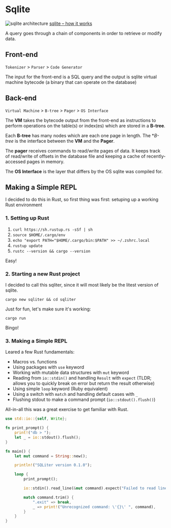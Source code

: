 # Sqlite

![sqlite architecture](https://cstack.github.io/db_tutorial/assets/images/arch1.gif)
[sqlite – how it works](https://www.sqlite.org/zipvfs/doc/trunk/www/howitworks.wiki)

A query goes through a chain of components in order to retrieve or modify data.

## Front-end

`Tokenizer` > `Parser` > `Code Generator`

The input for the front-end is a SQL query and the output is sqlite virtual machine bytecode (a binary that can operate on the database)

## Back-end

`Virtual Machine` > `B-tree` > `Pager` > `OS Interface`

The **VM** takes the bytecode output from the front-end as instructions to
perform operations on the table(s) or index(es) which are stored in a **B-tree**.

Each **B-tree** has many nodes which are each one page in length.  The **B-tree*
is the interface between the **VM** and the **Pager**.

The **pager** receives commands to read/write pages of data.  It keeps track of
read/write of offsets in the database file and keeping a cache of
recently-accessed pages in memory.

The **OS Interface** is the layer that differs by the OS sqlite was compiled
for.

## Making a Simple REPL

I decided to do this in Rust, so first thing was first: setuping up a working
Rust environment

### 1. Setting up Rust

1. `curl https://sh.rustup.rs -sSf | sh`
2. `source $HOME/.cargo/env`
3. `echo "export PATH="$HOME/.cargo/bin:$PATH" >> ~/.zshrc.local`
4. `rustup update`
5. `rustc --version && cargo --version`

Easy!

### 2. Starting a new Rust project

I decided to call this sqliter, since it will most likely be the litest
version of sqlite.

`cargo new sqliter && cd sqliter`

Just for fun, let's make sure it's working:

`cargo run`

Bingo!

### 3.  Making a Simple REPL

Leared a few Rust fundamentals:

- Macros vs. functions
- Using packages with `use` keyword
- Working with mutable data structures with `mut` keyword
- Reading from `io::stdin()` and handling `Result` with `expect` (TLDR; allows you to quickly break on error but return the result otherwise)
- Using simple `loop` keyword (Ruby equivalent)
- Using a switch with `match` and handling default cases with `_`
- Flushing stdout to make a command prompt (`io::stdout().flush()`)

All-in-all this was a great exercise to get familiar with Rust.

```rust
use std::io::{self, Write};

fn print_prompt() {
    print!("db > ");
    let _ = io::stdout().flush();
}

fn main() {
    let mut command = String::new();

    println!("SQLiter version 0.1.0");

    loop {
        print_prompt();

        io::stdin().read_line(&mut command).expect("Failed to read line");

        match command.trim() {
            ".exit" => break,
            _ => print!("Unrecognized command: \'{}\' ", command),
        }
    }
}
```
